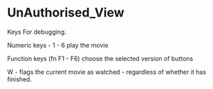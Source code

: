 # UnAuthorised_View



Keys For debugging.

Numeric keys - 1 - 6 play the movie

Function keys (fn F1 - F6) choose the selected version of buttons

W - flags the current movie as watched - regardless of whether it has finished.
